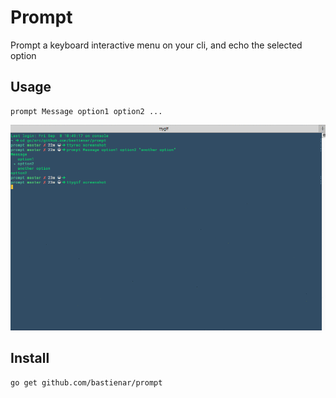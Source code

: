 Prompt
======

Prompt a keyboard interactive menu on your cli, and echo the selected option

Usage
-----

```shell
prompt Message option1 option2 ...
```

![screenshot](screenshot.gif)

Install
-------

```shell
go get github.com/bastienar/prompt
```